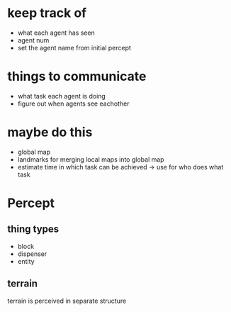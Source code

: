 # keep track of

- what each agent has seen
- agent num
- set the agent name from initial percept

# things to communicate

- what task each agent is doing
- figure out when agents see eachother

# maybe do this

- global map
- landmarks for merging local maps into global map
- estimate time in which task can be achieved -> use for who does what task

# Percept
## thing types

- block
- dispenser
- entity

## terrain
terrain is perceived in separate structure
